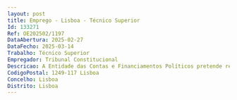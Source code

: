 ```yaml
--- 
layout: post
title: Emprego - Lisboa - Técnico Superior
Id: 133271
Ref: OE202502/1197
DataAbertura: 2025-02-27
DataFecho: 2025-03-14
Trabalho: Técnico Superior
Empregador: Tribunal Constitucional
Descricao: A Entidade das Contas e Financiamentos Políticos pretende recrutar um (1) técnico superior por mobilidade, entre serviços e na categoria, nos termos do disposto dos artigos 92.º e seguintes da Lei Geral do Trabalho em Funções Públicas (LTFP), aprovada em anexo à Lei n.º 35 2014, de 20 de junho, na redação atual, para o exercício de funções de Assessoria de Auditoria e Inspeção.
CodigoPostal: 1249-117 Lisboa
Concelho: Lisboa
Distrito: Lisboa
--- 
```

